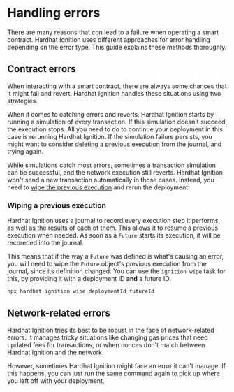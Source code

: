 # Handling errors

There are many reasons that con lead to a failure when operating a smart contract. Hardhat Ignition uses different approaches for error handling depending on the error type. This guide explains these methods thoroughly.

## Contract errors

When interacting with a smart contract, there are always some chances that it might fail and revert. Hardhat Ignition handles these situations using two strategies.

When it comes to catching errors and reverts, Hardhat Ignition starts by running a simulation of every transaction. If this simulation doesn't succeed, the execution stops. All you need to do to continue your deployment in this case is rerunning Hardhat Ignition. If the simulation failure persists, you might want to consider [deleting a previous execution](#deleting-a-previous-execution) from the journal, and trying again.

While simulations catch most errors, sometimes a transaction simulation can be successful, and the network execution still reverts. Hardhat Ignition won't send a new transaction automatically in those cases. Instead, you need to [wipe the previous execution](#wiping-a-previous-execution) and rerun the deployment.

### Wiping a previous execution

Hardhat Ignition uses a journal to record every execution step it performs, as well as the results of each of them. This allows it to resume a previous execution when needed. As soon as a `Future` starts its execution, it will be recoreded into the journal.

This means that if the way a `Future` was defined is what's causing an error, you will need to wipe the `Future` object's previous execution from the journal, since its definition changed. You can use the `ignition wipe` task for this, by providing it with a deployment ID **and** a future ID.

```sh
npx hardhat ignition wipe deploymentId futureId
```

## Network-related errors

Hardhat Ignition tries its best to be robust in the face of network-related errors. It manages tricky situations like changing gas prices that need updated fees for transactions, or when nonces don't match between Hardhat Ignition and the network.

However, sometimes Hardhat Ignition might face an error it can't manage. If this happens, you can just run the same command again to pick up where you left off with your deployment.